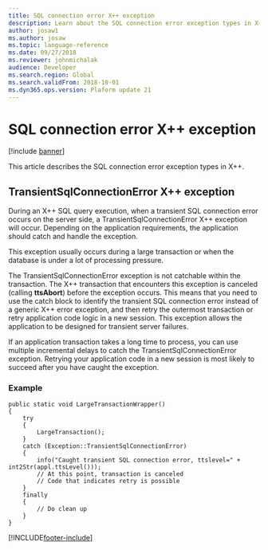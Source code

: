 ```yaml
---
title: SQL connection error X++ exception
description: Learn about the SQL connection error exception types in X++, including an overview of the TransientSqlConnectionError exception.
author: josaw1
ms.author: josaw
ms.topic: language-reference
ms.date: 09/27/2018
ms.reviewer: johnmichalak
audience: Developer
ms.search.region: Global
ms.search.validFrom: 2018-10-01
ms.dyn365.ops.version: Plaform update 21
---
```


# SQL connection error X++ exception

[!include [banner](../includes/banner.md)]

This article describes the SQL connection error exception types in X++.

## TransientSqlConnectionError X++ exception

During an X++ SQL query execution, when a transient SQL connection error occurs on the server side, a TransientSqlConnectionError X++ exception will occur. Depending on the application requirements, the application should catch and handle the exception.

This exception usually occurs during a large transaction or when the database is under a lot of processing pressure.

The TransientSqlConnectionError exception is not catchable within the transaction. The X++ transaction that encounters this exception is canceled (calling **ttsAbort**) before the exception occurs. This means that you need to use the catch block to identify the transient SQL connection error instead of a generic X++ error exception, and then retry the outermost transaction or retry application code logic in a new session. This exception allows the application to be designed for transient server failures.

If an application transaction takes a long time to process, you can use multiple incremental delays to catch the TransientSqlConnectionError exception. Retrying your application code in a new session is most likely to succeed after you have caught the exception.


### Example

```xpp
public static void LargeTransactionWrapper()
{
    try
    {
        LargeTransaction();
    }
    catch (Exception::TransientSqlConnectionError)
    {
        info("Caught transient SQL connection error, ttslevel=" + int2Str(appl.ttsLevel()));
        // At this point, transaction is canceled
        // Code that indicates retry is possible
    }
    finally
    {
        // Do clean up
    }
}
```


[!INCLUDE[footer-include](../../../includes/footer-banner.md)]
